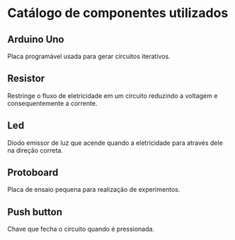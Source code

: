 # Catálogo de componentes utilizados

## Arduino Uno
Placa programável usada para gerar circuitos iterativos.

## Resistor
Restringe o fluxo de eletricidade em um circuito reduzindo a voltagem e consequentemente a corrente.

## Led
Diodo emissor de luz que acende quando a eletricidade para através dele na direção correta.

## Protoboard
Placa de ensaio pequena para realização de experimentos.

## Push button
Chave que fecha o circuito quando é pressionada.
